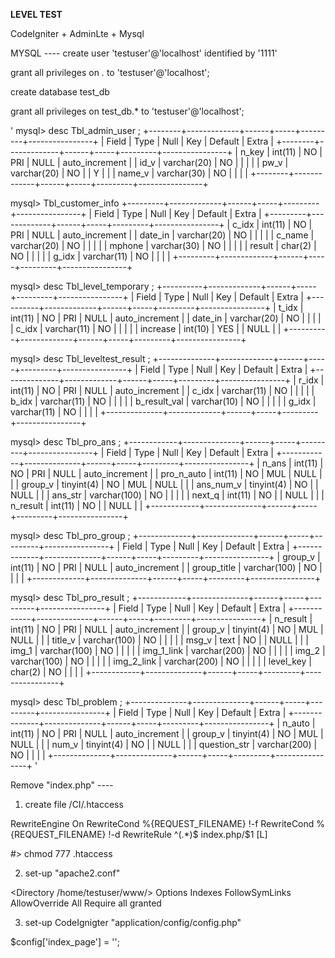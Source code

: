__LEVEL TEST__

CodeIgniter + AdminLte + Mysql


MYSQL ----
create user 'testuser'@'localhost' identified by '1111' 

grant all privileges on *.* to 'testuser'@'localhost'; 

create database test_db

grant all privileges on test_db.* to 'testuser'@'localhost';

\'
mysql> desc Tbl_admin_user ;
+--------+-------------+------+-----+---------+----------------+
| Field  | Type        | Null | Key | Default | Extra          |
+--------+-------------+------+-----+---------+----------------+
| n_key  | int(11)     | NO   | PRI | NULL    | auto_increment |
| id_v   | varchar(20) | NO   |     |         |                |
| pw_v   | varchar(20) | NO   |     | Y       |                |
| name_v | varchar(30) | NO   |     |         |                |
+--------+-------------+------+-----+---------+----------------+

mysql> Tbl_customer_info
+---------+-------------+------+-----+---------+----------------+
| Field   | Type        | Null | Key | Default | Extra          |
+---------+-------------+------+-----+---------+----------------+
| c_idx   | int(11)     | NO   | PRI | NULL    | auto_increment |
| date_in | varchar(20) | NO   |     |         |                |
| c_name  | varchar(20) | NO   |     |         |                |
| mphone  | varchar(30) | NO   |     |         |                |
| result  | char(2)     | NO   |     |         |                |
| g_idx   | varchar(11) | NO   |     |         |                |
+---------+-------------+------+-----+---------+----------------+

mysql> desc Tbl_level_temporary ;
+----------+-------------+------+-----+---------+----------------+
| Field    | Type        | Null | Key | Default | Extra          |
+----------+-------------+------+-----+---------+----------------+
| t_idx    | int(11)     | NO   | PRI | NULL    | auto_increment |
| date_in  | varchar(20) | NO   |     |         |                |
| c_idx    | varchar(11) | NO   |     |         |                |
| increase | int(10)     | YES  |     | NULL    |                |
+----------+-------------+------+-----+---------+----------------+

mysql> desc Tbl_leveltest_result ;
+--------------+-------------+------+-----+---------+----------------+
| Field        | Type        | Null | Key | Default | Extra          |
+--------------+-------------+------+-----+---------+----------------+
| r_idx        | int(11)     | NO   | PRI | NULL    | auto_increment |
| c_idx        | varchar(11) | NO   |     |         |                |
| b_idx        | varchar(11) | NO   |     |         |                |
| b_result_val | varchar(10) | NO   |     |         |                |
| g_idx        | varchar(11) | NO   |     |         |                |
+--------------+-------------+------+-----+---------+----------------+

mysql> desc Tbl_pro_ans ;
+------------+--------------+------+-----+---------+----------------+
| Field      | Type         | Null | Key | Default | Extra          |
+------------+--------------+------+-----+---------+----------------+
| n_ans      | int(11)      | NO   | PRI | NULL    | auto_increment |
| pro_n_auto | int(11)      | NO   | MUL | NULL    |                |
| group_v    | tinyint(4)   | NO   | MUL | NULL    |                |
| ans_num_v  | tinyint(4)   | NO   |     | NULL    |                |
| ans_str    | varchar(100) | NO   |     |         |                |
| next_q     | int(11)      | NO   |     | NULL    |                |
| n_result   | int(11)      | NO   |     | NULL    |                |
+------------+--------------+------+-----+---------+----------------+

mysql> desc Tbl_pro_group ;
+-------------+--------------+------+-----+---------+----------------+
| Field       | Type         | Null | Key | Default | Extra          |
+-------------+--------------+------+-----+---------+----------------+
| group_v     | int(11)      | NO   | PRI | NULL    | auto_increment |
| group_title | varchar(100) | NO   |     |         |                |
+-------------+--------------+------+-----+---------+----------------+

mysql> desc Tbl_pro_result ;
+------------+--------------+------+-----+---------+----------------+
| Field      | Type         | Null | Key | Default | Extra          |
+------------+--------------+------+-----+---------+----------------+
| n_result   | int(11)      | NO   | PRI | NULL    | auto_increment |
| group_v    | tinyint(4)   | NO   | MUL | NULL    |                |
| title_v    | varchar(100) | NO   |     |         |                |
| msg_v      | text         | NO   |     | NULL    |                |
| img_1      | varchar(100) | NO   |     |         |                |
| img_1_link | varchar(200) | NO   |     |         |                |
| img_2      | varchar(100) | NO   |     |         |                |
| img_2_link | varchar(200) | NO   |     |         |                |
| level_key  | char(2)      | NO   |     |         |                |
+------------+--------------+------+-----+---------+----------------+

mysql> desc Tbl_problem ;
+--------------+--------------+------+-----+---------+----------------+
| Field        | Type         | Null | Key | Default | Extra          |
+--------------+--------------+------+-----+---------+----------------+
| n_auto       | int(11)      | NO   | PRI | NULL    | auto_increment |
| group_v      | tinyint(4)   | NO   | MUL | NULL    |                |
| num_v        | tinyint(4)   | NO   |     | NULL    |                |
| question_str | varchar(200) | NO   |     |         |                |
+--------------+--------------+------+-----+---------+----------------+
\'

Remove "index.php"  ----
1) create file /CI/.htaccess 

<IfModule mod_rewrite.c>
    RewriteEngine On
    RewriteCond %{REQUEST_FILENAME} !-f
    RewriteCond %{REQUEST_FILENAME} !-d
    RewriteRule ^(.*)$ index.php/$1 [L]
</IfModule>

#> chmod 777 .htaccess  

2) set-up "apache2.conf"

<Directory /home/testuser/www/>
        Options Indexes FollowSymLinks
        AllowOverride All
        Require all granted
</Directory>

3) set-up  CodeIgnigter "application/config/config.php"

$config['index_page'] = '';
